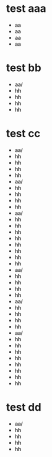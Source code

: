 # test aaa
* aa
* aa
* aa
* aa

# test bb
* aa/ 
* hh
* hh
* hh
* hh

# test cc
* aa/ 
* hh
* hh
* hh
* hh
* aa/ 
* hh
* hh
* hh
* hh
* aa/ 
* hh
* hh
* hh
* hh
* hh
* hh
* hh
* hh
* aa/ 
* hh
* hh
* hh
* hh
* aa/ 
* hh
* hh
* hh
* hh
* aa/ 
* hh
* hh
* hh
* hh
* hh
* hh
* hh
* hh

# test dd
* aa/ 
* hh
* hh
* hh
* hh
